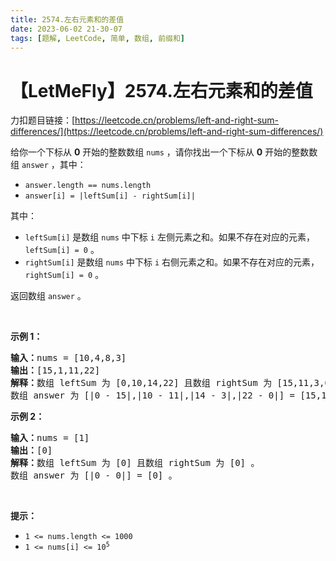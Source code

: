 ```yaml
---
title: 2574.左右元素和的差值
date: 2023-06-02 21-30-07
tags: [题解, LeetCode, 简单, 数组, 前缀和]
---
```


# 【LetMeFly】2574.左右元素和的差值

力扣题目链接：[https://leetcode.cn/problems/left-and-right-sum-differences/](https://leetcode.cn/problems/left-and-right-sum-differences/)

<p>给你一个下标从 <strong>0</strong> 开始的整数数组 <code>nums</code> ，请你找出一个下标从 <strong>0</strong> 开始的整数数组 <code>answer</code> ，其中：</p>

<ul>
	<li><code>answer.length == nums.length</code></li>
	<li><code>answer[i] = |leftSum[i] - rightSum[i]|</code></li>
</ul>

<p>其中：</p>

<ul>
	<li><code>leftSum[i]</code> 是数组 <code>nums</code> 中下标 <code>i</code> 左侧元素之和。如果不存在对应的元素，<code>leftSum[i] = 0</code> 。</li>
	<li><code>rightSum[i]</code> 是数组 <code>nums</code> 中下标 <code>i</code> 右侧元素之和。如果不存在对应的元素，<code>rightSum[i] = 0</code> 。</li>
</ul>

<p>返回数组 <code>answer</code> 。</p>

<p>&nbsp;</p>

<p><strong>示例 1：</strong></p>

<pre><strong>输入：</strong>nums = [10,4,8,3]
<strong>输出：</strong>[15,1,11,22]
<strong>解释：</strong>数组 leftSum 为 [0,10,14,22] 且数组 rightSum 为 [15,11,3,0] 。
数组 answer 为 [|0 - 15|,|10 - 11|,|14 - 3|,|22 - 0|] = [15,1,11,22] 。
</pre>

<p><strong>示例 2：</strong></p>

<pre><strong>输入：</strong>nums = [1]
<strong>输出：</strong>[0]
<strong>解释：</strong>数组 leftSum 为 [0] 且数组 rightSum 为 [0] 。
数组 answer 为 [|0 - 0|] = [0] 。
</pre>

<p>&nbsp;</p>

<p><strong>提示：</strong></p>

<ul>
	<li><code>1 &lt;= nums.length &lt;= 1000</code></li>
	<li><code>1 &lt;= nums[i] &lt;= 10<sup>5</sup></code></li>
</ul>


    